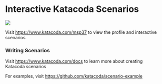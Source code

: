 # Interactive Katacoda Scenarios

[![](http://shields.katacoda.com/katacoda/msp37/count.svg)](https://www.katacoda.com/msp37 "Get your profile on Katacoda.com")

Visit https://www.katacoda.com/msp37 to view the profile and interactive scenarios

### Writing Scenarios
Visit https://www.katacoda.com/docs to learn more about creating Katacoda scenarios

For examples, visit https://github.com/katacoda/scenario-example
